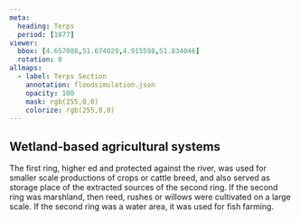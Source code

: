 ```yaml
---
meta:
  heading: Terps
  period: [1877]
viewer:
  bbox: [4.657088,51.674029,4.915598,51.834046]
  rotation: 0
allmaps:
  - label: Terps Section
    annotation: floodsimulation.json
    opacity: 100
    mask: rgb(255,0,0)
    colorize: rgb(255,0,0)
---
```


## Wetland-based agricultural systems

The first ring, higher ed and protected against the river, was used for smaller scale productions of crops or cattle breed, and also served as storage place of the extracted sources of the second ring. If the second ring was marshland, then reed, rushes or willows were cultivated on a large scale. If the second ring was a water area, it was used for fish farming. 
